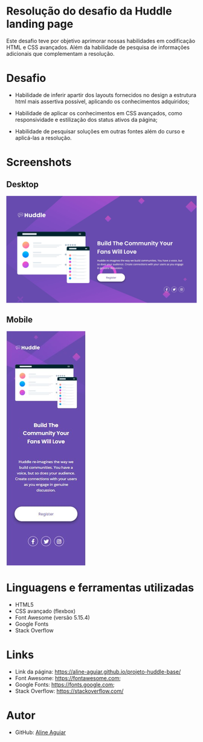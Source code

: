 # Resolução do desafio da Huddle landing page

Este desafio teve por objetivo aprimorar nossas habilidades em codificação HTML e CSS avançados. Além da habilidade de pesquisa de informações adicionais que complementam a resolução.
###

# Desafio

- Habilidade de inferir apartir dos layouts fornecidos no design a estrutura html mais assertiva possível, aplicando os conhecimentos adquiridos;

- Habilidade de aplicar os conhecimentos em CSS avançados, como responsividade e estilização dos status ativos da página;

- Habilidade de pesquisar soluções em outras fontes além do curso e aplicá-las a resolução.
###

# Screenshots

## Desktop
![](./src/images/Screenshot_desktop.jpg)

## Mobile
![](./src/images/Screenshot_mobile.jpg)
###

# Linguagens e ferramentas utilizadas
- HTML5
- CSS avançado (flexbox)
- Font Awesome (versão 5.15.4)
- Google Fonts
- Stack Overflow
###

# Links

- Link da página: https://aline-aguiar.github.io/projeto-huddle-base/
- Font Awesome: https://fontawesome.com;
- Google Fonts: https://fonts.google.com;
- Stack Overflow: https://stackoverflow.com/
###

# Autor

- GitHub: [Aline Aguiar](https://github.com/Aline-Aguiar)
